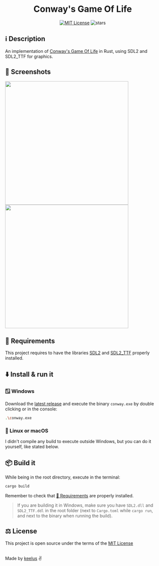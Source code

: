 <h1 align="center">Conway's Game Of Life</h1>

<p align="center">
  <a href="./LICENSE.md"><img src="https://img.shields.io/badge⚖️ license-MIT-blue" alt="MIT License"></a>
  <img src="https://img.shields.io/github/stars/keelus/conway?color=red&logo=github" alt="stars">
</p>

## ℹ️ Description
An implementation of [Conway's Game Of Life](https://en.wikipedia.org/wiki/Conway%27s_Game_of_Life) in Rust, using SDL2 and SDL2_TTF for graphics.

## 📸 Screenshots
<img src="https://github.com/keelus/conway/assets/86611436/c88c0809-c78d-414e-99b5-0f74a155561d" width=400 />
<img src="https://github.com/keelus/conway/assets/86611436/9b9eb294-543a-4984-93a8-b234430a3006" width=400 />

## 🔨 Requirements
This project requires to have the libraries [SDL2](https://github.com/libsdl-org/SDL) and [SDL2_TTF](https://github.com/libsdl-org/SDL_ttf) properly installed.
## ⬇️ Install & run it
### 🪟 Windows
Download the [latest release](https://github.com/keelus/conway/releases/latest) and execute the binary `conway.exe` by double clicking or in the console:
```bash
.\conway.exe
```
### 🐧 Linux or macOS
I didn't compile any build to execute outside Windows, but you can do it yourself, like stated below.
## 📦 Build it
While being in the root directory, execute in the terminal:
```bash
cargo build
```
Remember to check that [🔨 Requirements](#-requirements) are properly installed.
> If you are building it in Windows, make sure you have `SDL2.dll` and `SDL2_TTF.ddl` in the root folder (next to `Cargo.toml` while `cargo run`, and next to the binary when running the build).
## ⚖️ License
This project is open source under the terms of the [MIT License](./LICENSE)

<br />
Made by <a href="https://github.com/keelus">keelus</a> ✌️
